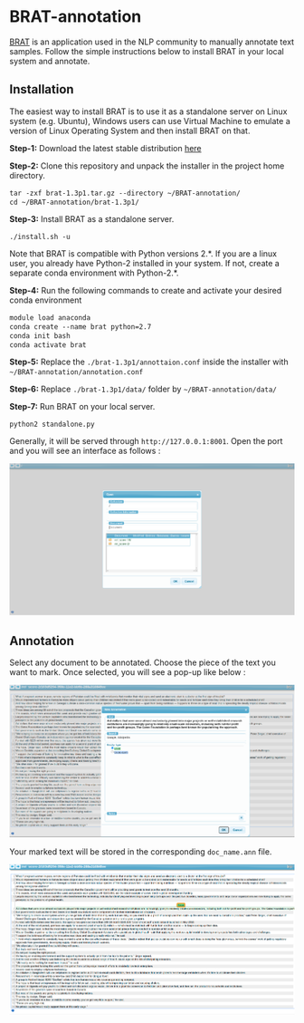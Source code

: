 # BRAT-annotation
[BRAT](https://brat.nlplab.org/) is an application used in the NLP community to manually annotate text samples. Follow the simple instructions below to install BRAT in your local system and annotate.

## Installation
The easiest way to install BRAT is to use it as a standalone server on Linux system (e.g. Ubuntu), Windows users can use Virtual Machine to emulate a version of Linux Operating System and then install BRAT on that.

**Step-1:** Download the latest stable distribution [here](https://github.com/nlplab/brat/releases/tag/v1.3p1)

**Step-2:** Clone this repository and unpack the installer in the project home directory.
````````````````````````````````````````````````````````
tar -zxf brat-1.3p1.tar.gz --directory ~/BRAT-annotation/
cd ~/BRAT-annotation/brat-1.3p1/
````````````````````````````````````````````````````````

**Step-3:** Install BRAT as a standalone server.
```````````````
./install.sh -u 
```````````````

Note that BRAT is compatible with Python versions 2.\*. If you are a linux user, you already have Python-2 installed in your system. If not, create a separate conda environment with Python-2.*.

**Step-4:** Run the following commands to create and activate your desired conda environment
````````````````````````````````````
module load anaconda
conda create --name brat python=2.7
conda init bash
conda activate brat
````````````````````````````````````

**Step-5:** Replace the `./brat-1.3p1/annottaion.conf` inside the installer with `~/BRAT-annotation/annotation.conf` 

**Step-6:** Replace `./brat-1.3p1/data/` folder by `~/BRAT-annotation/data/`

**Step-7:** Run BRAT on your local server.
`````````````````````
python2 standalone.py
`````````````````````
Generally, it will be served through `http://127.0.0.1:8001`. Open the port and you will see an interface as follows :

![Alt text](brat_coll.png?raw=true "Title")

## Annotation

Select any document to be annotated. Choose the piece of the text you want to mark. Once selected, you will see a pop-up like below : 

![Alt text](brat_ann.png?raw=true "Title")

Your marked text will be stored in the corresponding `doc_name.ann` file.

![Alt text](brat_look.png?raw=true "Title")






